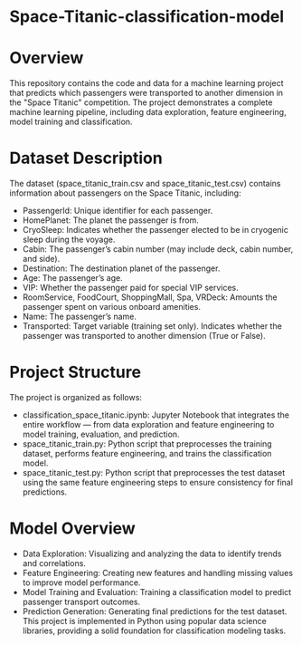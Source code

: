 # Space-Titanic-classification-model

# Overview

This repository contains the code and data for a machine learning project that predicts which passengers were transported to another dimension in the "Space Titanic" competition. The project demonstrates a complete machine learning pipeline, including data exploration, feature engineering, model training and classification.

# Dataset Description

The dataset (space_titanic_train.csv and space_titanic_test.csv) contains information about passengers on the Space Titanic, including:

* PassengerId: Unique identifier for each passenger.
* HomePlanet: The planet the passenger is from.
* CryoSleep: Indicates whether the passenger elected to be in cryogenic sleep during the voyage.
* Cabin: The passenger’s cabin number (may include deck, cabin number, and side).
* Destination: The destination planet of the passenger.
* Age: The passenger’s age.
* VIP: Whether the passenger paid for special VIP services.
* RoomService, FoodCourt, ShoppingMall, Spa, VRDeck: Amounts the passenger spent on various onboard amenities.
* Name: The passenger’s name.
* Transported: Target variable (training set only). Indicates whether the passenger was transported to another dimension (True or False).

# Project Structure

The project is organized as follows:

* classification_space_titanic.ipynb: Jupyter Notebook that integrates the entire workflow — from data exploration and feature engineering to model training, evaluation, and prediction.
* space_titanic_train.py: Python script that preprocesses the training dataset, performs feature engineering, and trains the classification model.
* space_titanic_test.py: Python script that preprocesses the test dataset using the same feature engineering steps to ensure consistency for final predictions.

# Model Overview

* Data Exploration: Visualizing and analyzing the data to identify trends and correlations.
* Feature Engineering: Creating new features and handling missing values to improve model performance.
* Model Training and Evaluation: Training a classification model to predict passenger transport outcomes.
* Prediction Generation: Generating final predictions for the test dataset.
This project is implemented in Python using popular data science libraries, providing a solid foundation for classification modeling tasks.
